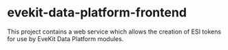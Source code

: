 # evekit-data-platform-frontend
This project contains a web service which allows the creation of ESI tokens for use by EveKit
Data Platform modules.
